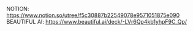 NOTION: https://www.notion.so/utree/f5c30887b22549078e9571051875e090
BEAUTIFUL AI: https://www.beautiful.ai/deck/-LVr6Qp4kb1yhpF9C_Qp/

